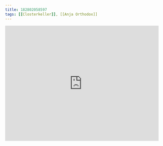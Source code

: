 ```yaml
---
title: 182802058597
tags: [[Closterkeller]], [[Anja Orthodox]]
---
```

<iframe allow="accelerometer; autoplay; clipboard-write; encrypted-media; gyroscope; picture-in-picture" allowfullscreen="" frameborder="0" height="375" id="youtube_iframe" src="https://www.youtube.com/embed/ohElH4ULSUY?feature=oembed&amp;enablejsapi=1&amp;origin=https://safe.txmblr.com&amp;wmode=opaque" width="500"></iframe>